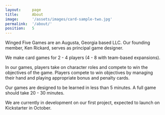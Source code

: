 ```yaml
---
layout:     page
title:      About
image:      '/assets/images/card-sample-two.jpg'
permalink:  '/about/'
position:   5
---
```

Winged Five Games are an Augusta, Georgia based LLC. Our founding member, Ken Rickard, serves as principal game designer.

We make card games for 2 - 4 players (4 - 8 with team-based expansions).

In our games, players take on character roles and compete to win the objectives of the game. Players compete to win objectives by managing their hand and playing appropriate bonus and penalty cards.

Our games are designed to be learned in less than 5 minutes. A full game should take 20 - 30 minutes.

We are currently in development on our first project, expected to launch on Kickstarter in October.
